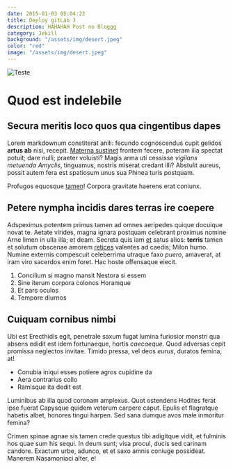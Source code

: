 ```yaml
---
date: 2015-01-03 05:04:23
title: Deploy gitLab 3
description: HAHAHAH Post no Bloggg
category: Jekill
background: "/assets/img/desert.jpeg"
color: "red"
image: "/assets/img/desert.jpeg"
---
```

![Teste](/assets/img/desert.jpeg)

# Quod est indelebile

## Secura meritis loco quos qua cingentibus dapes

Lorem markdownum constiterat anili: fecundo cognoscendus cupit gelidos **artus
ab** nisi, recepit. [Materna sustinet](http://www.solet-sedes.io/nudae.php)
frontem fecere, poteram ilia spectat potuit; dare nulli; praeter voluisti? Magis
arma uti cessisse *vigilans metuenda Amyclis*, tinguamus, nostris miserat
credant illi? Abstulit aureus, possit autem fera est spatiosum unus sua Phinea
turis postquam.

Profugos equosque [tamen](http://cum.com/)! Corpora gravitate haerens erat
coniunx.

## Petere nympha incidis dares terras ire coepere

Adspeximus potentem primus tamen ad omnes aeripedes quique docuique novat te.
Aetate virides, magna ignara postquam celebrant proximus nomine Arne limen in
ulla illa; et deam. Secreta quis iam
[et](http://www.mensis-materna.org/tremens.html) satus alios: **terris** tamen
et solutum obscenae amorem [retices](http://www.nebulascorpore.io/quodan)
valentes ad caedis; Milon humo. Numine externis compescuit celeberrima utraque
faxo *puero*, amaverat, at iram viro sacerdos enim foret. Hac hoste offensaque
eiecit.

1. Concilium si magno mansit Nestora si essem
2. Sine iterum corpora colonos Horamque
3. Et pars oculos
4. Tempore diurnos

## Cuiquam cornibus nimbi

Ubi est Erecthidis egit, penetrale saxum fugat lumina furiosior monstri qua
absens edidit est idem fortunaeque, hortis *caecaeque*. Quod adversas cepit
promissa neglectos invitae. Timido pressa, vel deos *eurus*, duratos femina, at!

- Conubia iniqui esses potiere agros cupidine da
- Aera contrarius collo
- Ramisque ita dedit est

Luminibus ab illa quod coronam amplexus. Quot ostendens Hodites ferat ipse
fuerat Capysque quidem veterum carpere caput. Epulis et flagratque habetis
albet, honores tingui harpen. Sed sana dumque avos male inmoritur femina?

Crimen spinae agnae sis tamen crede questus tibi adigitque vidit, et fulminis
hos quae sum his sequi. In deum sunt; visa procul, ducis sed carinam candore.
Exactum urbe, adunco, et et saxo amnis coniuge possideat. Manerem Nasamoniaci
alter, e!
